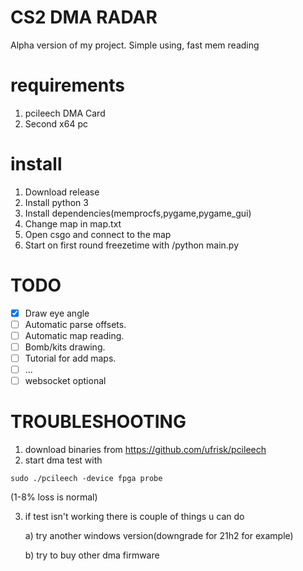 # CS2 DMA RADAR
Alpha version of my project. Simple using, fast mem reading

# requirements
1. pcileech DMA Card
2. Second x64 pc
# install
1. Download release
2. Install python 3
3. Install dependencies(memprocfs,pygame,pygame_gui)
4. Change map in map.txt
5. Open csgo and connect to the map
6. Start on first round freezetime with /python main.py

# TODO
- [x] Draw eye angle
- [ ] Automatic parse offsets.
- [ ] Automatic map reading.
- [ ] Bomb/kits drawing.
- [ ] Tutorial for add maps.
- [ ] ...
- [ ] websocket optional

# TROUBLESHOOTING
1. download binaries from https://github.com/ufrisk/pcileech
2. start dma test with
```
sudo ./pcileech -device fpga probe
```
(1-8% loss is normal)

3. if test isn't working there is couple of things u can do

   a) try another windows version(downgrade for 21h2 for example)
   
   b) try to buy other dma firmware 
